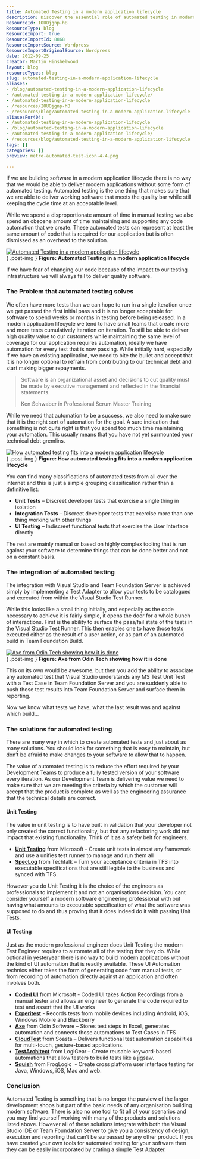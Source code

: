 ```yaml
---
title: Automated Testing in a modern application lifecycle
description: Discover the essential role of automated testing in modern application lifecycles. Learn how to enhance software quality and streamline your development process.
ResourceId: IOUOjgnp-hB
ResourceType: blog
ResourceImport: true
ResourceImportId: 8868
ResourceImportSource: Wordpress
ResourceImportOriginalSource: Wordpress
date: 2012-09-25
creator: Martin Hinshelwood
layout: blog
resourceTypes: blog
slug: automated-testing-in-a-modern-application-lifecycle
aliases:
- /blog/automated-testing-in-a-modern-application-lifecycle
- /automated-testing-in-a-modern-application-lifecycle/
- /automated-testing-in-a-modern-application-lifecycle
- /resources/IOUOjgnp-hB
- /resources/blog/automated-testing-in-a-modern-application-lifecycle
aliasesFor404:
- /automated-testing-in-a-modern-application-lifecycle
- /blog/automated-testing-in-a-modern-application-lifecycle
- /automated-testing-in-a-modern-application-lifecycle/
- /resources/blog/automated-testing-in-a-modern-application-lifecycle
tags: []
categories: []
preview: metro-automated-test-icon-4-4.png

---
```

If we are building software in a modern application lifecycle there is no way that we would be able to deliver modern applications without some form of automated testing. Automated testing is the one thing that makes sure that we are able to deliver working software that meets the quality bar while still keeping the cycle time at an acceptable level.

While we spend a disproportionate amount of time in manual testing we also spend an obscene amount of time maintaining and supporting any code automation that we create. These automated tests can represent at least the same amount of code that is required for our application but is often dismissed as an overhead to the solution.

[![Automated Testing in a modern application lifecycle ](images/image_thumb5_thumb1_thumb_thumb-3-3.png "Automated Testing in a modern application lifecycle ")](http://blog.hinshelwood.com/files/2012/09/image_thumb5_thumb1_thumb.png)  
{ .post-img }
**Figure: Automated Testing in a modern application lifecycle**

If we have fear of changing our code because of the impact to our testing infrastructure we will always fail to deliver quality software.

### The Problem that automated testing solves

We often have more tests than we can hope to run in a single iteration once we get passed the first initial pass and it is no longer acceptable for software to spend weeks or months in testing before being released. In a modern application lifecycle we tend to have small teams that create more and more tests cumulatively iteration on iteration. To still be able to deliver high quality value to our customers while maintaining the same level of coverage for our application requires automation, ideally we have automation for every test that is now passing. While initially hard, especially if we have an existing application, we need to bite the bullet and accept that it is no longer optional to refrain from contributing to our technical debt and start making bigger repayments.

> Software is an organizational asset and decisions to cut quality must be made by executive management and reflected in the financial statements.
>
> Ken Schwaber in Professional Scrum Master Training

While we need that automation to be a success, we also need to make sure that it is the right sort of automation for the goal. A sure indication that something is not quite right is that you spend too much time maintaining your automation. This usually means that you have not yet surmounted your technical debt gremlins.

[![How automated testing fits into a modern application lifecycle](images/image_thumb43-1-1.png "How automated testing fits into a modern application lifecycle")](http://blog.hinshelwood.com/files/2012/09/image45.png)  
{ .post-img }
**Figure: How automated testing fits into a modern application lifecycle**

You can find many classifications of automated tests from all over the internet and this is just a simple grouping classification rather than a definitive list:

- **Unit Tests** – Discreet developer tests that exercise a single thing in isolation
- **Integration Tests** – Discreet developer tests that exercise more than one thing working with other things
- **UI Testing** – Indiscreet functional tests that exercise the User Interface directly

The rest are mainly manual or based on highly complex tooling that is run against your software to determine things that can be done better and not on a constant basis.

### The integration of automated testing

The integration with Visual Studio and Team Foundation Server is achieved simply by implementing a Test Adapter to allow your tests to be catalogued and executed from within the Visual Studio Test Runner.

While this looks like a small thing initially, and especially as the code necessary to achieve it is fairly simple, it opens the door for a whole bunch of interactions. First is the ability to surface the pass/fail state of the tests in the Visual Studio Test Runner. This then enables one to have those tests executed either as the result of a user action, or as part of an automated build in Team Foundation Build.

[![Axe from Odin Tech showing how it is done](images/image_thumb44-2-2.png "Axe from Odin Tech showing how it is done")](http://blog.hinshelwood.com/files/2012/09/image46.png)  
{ .post-img }
**Figure: Axe from Odin Tech showing how it is done**

This on its own would be awesome, but then you add the ability to associate any automated test that Visual Studio understands any MS Test Unit Test with a Test Case in Team Foundation Server and you are suddenly able to push those test results into Team Foundation Server and surface them in reporting.

Now we know what tests we have, what the last result was and against which build…

### The solutions for automated testing

There are many way in which to create automated tests and just about as many solutions. You should look for something that is easy to maintain, but don’t be afraid to make changes to your software to allow that to happen.

The value of automated testing is to reduce the effort required by your Development Teams to produce a fully tested version of your software every iteration. As our Development Team is delivering value we need to make sure that we are meeting the criteria by which the customer will accept that the product is complete as well as the engineering assurance that the technical details are correct.

#### Unit Testing

The value in unit testing is to have built in validation that your developer not only created the correct functionality, but that any refactoring work did not impact that existing functionality. Think of it as a safety belt for engineers.

- [**Unit Testing**](http://www.microsoft.com/visualstudio) from Microsoft – Create unit tests in almost any framework and use a unifies test runner to manage and run them all
- [**SpecLog**](http://www.speclog.net/) from Techtalk – Turn your acceptance criteria in TFS into executable specifications that are still legible to the business and synced with TFS.

However you do Unit Testing it is the choice of the engineers as professionals to implement it and not an organisations decision. You cant consider yourself a modern software engineering professional with out having what amounts to executable specification of what the software was supposed to do and thus proving that it does indeed do it with passing Unit Tests.

#### UI Testing

Just as the modern professional engineer does Unit Testing the modern Test Engineer requires to automate all of the testing that they do. While optional in yesteryear there is no way to build modern applications without the kind of UI automation that is readily available. These UI Automation technics either takes the form of generating code from manual tests, or from recording of automation directly against an application and often involves both.

- [**Coded UI**](http://www.microsoft.com/visualstudio) from Microsoft - Coded UI takes Action Recordings from a manual tester and allows an engineer to generate the code required to test and assert that the UI works
- [**Experitest**](http://experitest.com/) - Records tests from mobile devices including Android, iOS, Windows Mobile and Blackberry
- [**Axe**](http://www.axetest.com/) from Odin Software – Stores test steps in Excel, generates automation and connects those automations to Test Cases in TFS
- [**CloudTest**](http://www.soasta.com/products/cloudtest-lite/) from Soasta – Delivers functional test automation capabilities for multi-touch, gesture-based applications.
- [**TestArchitect**](http://www.testarchitect.com/) from LogiGear – Create reusable keyword-based automations that allow testers to build tests like a jigsaw.
- [**Squish**](http://www.froglogic.com/squish/) from FrogLogic  - Create cross platform user interface testing for Java, Windows, iOS, Mac and web.

### Conclusion

Automated Testing is something that is no longer the purview of the larger development shops but part of the basic needs of any organisation building modern software. There is also no one tool to fit all of your scenarios and you may find yourself working with many of the products and solutions listed above. However all of these solutions integrate with both the Visual Studio IDE or Team Foundation Server to give you a consistency of design, execution and reporting that can’t be surpassed by any other product. If you have created your own tools for automated testing for your software then they can be easily incorporated by crating a simple Test Adapter.
